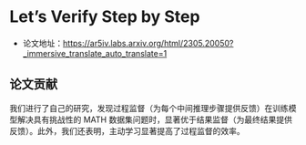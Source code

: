 # Let’s Verify Step by Step
- 论文地址：https://ar5iv.labs.arxiv.org/html/2305.20050?_immersive_translate_auto_translate=1

## 论文贡献
我们进行了自己的研究，发现过程监督（为每个中间推理步骤提供反馈）在训练模型解决具有挑战性的 MATH 数据集问题时，显著优于结果监督（为最终结果提供反馈）。此外，我们还表明，主动学习显著提高了过程监督的效率。
